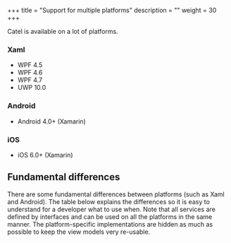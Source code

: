 +++
title = "Support for multiple platforms" 
description = ""
weight = 30
+++

Catel is available on a lot of platforms.

### Xaml

-   WPF 4.5
-   WPF 4.6
-   WPF 4.7
-   UWP 10.0

### Android

-   Android 4.0+ (Xamarin)

### iOS

-   iOS 6.0+ (Xamarin)

## Fundamental differences

There are some fundamental differences between platforms (such as Xaml and Android). The table below explains the differences so it is easy to understand for a developer what to use when. Note that all services are defined by interfaces and can be used on all the platforms in the same manner. The platform-specific implementations are hidden as much as possible to keep the view models very re-usable.
